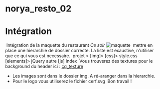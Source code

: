 # norya_resto_02
# Intégration
​
Intégration de la maquette du restaurant *Ce soir*
![maquette]('maquette.jpg')
​
mettre en place une hierarchie de dossier correcte.
La liste est exaustive, n'utiliser que ce qui vous est necessaire.
​
  projet >
    [img]>
    [css]>
      style.css
    [elements]>
      jQuery
      autre
    [js]
    index
​
Vous trouverez des textures pour le background du header ici :
  [cg_texture]('http://www.textures.com/browse/bare/45356')
​
​
* Les images sont dans le dossier img. A ré-aranger dans la hierarchie.
* Pour le logo vous utiliserez le fichier cerf.svg
​
Bon travail !